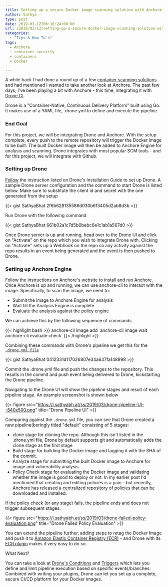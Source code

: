 ```yaml
---
title: Setting up a secure Docker image scanning solution with Anchore and Drone CI
author: Sathya
type: post
date: 2019-03-12T06:16:24+00:00
url: /2019/03/12/setting-up-a-secure-docker-image-scanning-solution-with-anchore-and-drone-ci/
categories:
  - "Tips & How-To's"
tags:
  - Anchore
  - container security
  - containers
  - Docker

---
```

A while back I had done a round up of a few [container scanning solutions](https://sathyasays.com/2018/09/02/on-securing-containers-and-open-source-tools-for-scanning-vulnerabilities-in-docker-images/) and had mentioned I wanted to take another look at Anchore. The past few days, I've been playing a bit with Anchore - this time, integrating it with [Drone CI](https://drone.io/).

Drone is a "Container-Native, Continuous Delivery Platform" built using Go. It makes use of a YAML file, .drone.yml to define and execute the pipeline.

### End Goal

For this project, we will be integrating Drone and Anchore. With the setup complete, every push to the remote repository will trigger the Docker image to be built. The built Docker image will then be added to Anchore Engine for analysis and scanning. Drone integrates with most popular SCM tools - and for this project, we will integrate with Github.

### Setting up Drone

[Follow](https://docs.drone.io/installation/github/) the instruction listed on Drone's Installation Guide to set up Drone. A sample Drone server configuration and the command to start Drone is listed below. Make sure to substitute the client id and secret with the one generated from the setup

{{< gist SathyaBhat 2f6b628135586d030b6f3405d2ab8d3b >}}


Run Drone with the following command

{{< gist SathyaBhat 661b02a1c7d5b0bebc6e1c1ab1a567d0 >}}

Once Drone server is up and running, head over to the Drone UI and click on "Activate" on the repo which you wish to integrate Drone with. Clicking on "Activate" sets up a Webhook on the repo so any activity against the repo results in an event being generated and the event is then pushed to Drone.

### Setting up Anchore Engine

Follow the instructions on Anchore's [website to install and run Anchore](https://docs.anchore.com/current/docs/engine/quickstart/#step-1-download-the-docker-composeyaml-file-and-start). Once Anchore is up and running, we can use anchore-cli&nbsp;to interact with the image. Specifically, to scan the image, we need to:

  * Submit the image to Anchore Engine for analysis
  * Wait till the Analysis Engine is complete
  * Evaluate the analysis against the policy engine

We can achieve this by the following sequence of commands

{{< highlight bash >}}
anchore-cli image add <image name>
anchore-cli image wait <image name>
anchore-cli evaluate check <image name>
{{< /highlight >}}

Combining these commands with Drone's pipeline we get this for the [`.drone.yml file`](https://github.com/sathya-demo/subreddit-fetcher/blob/83fe5d0d31d4e225202d7d8694a8885ba818e57d/.drone.yml)

{{< gist SathyaBhat 0412331d117026807e34a647fa148998 >}}


Commit the .drone.yml file and push the changes to the repository. This results in the commit and push event being delivered to Drone, kickstarting the Drone pipeline.

Navigating to the Drone UI will show the pipeline stages and result of each pipeline stage. An example screenshot is shown below


{{< figure src="https://i.sathyabh.at/ss/2019/03/drone-pipeline-UI--840x500.png" title="Drone Pipeline UI" >}}

Comparing against the `.drone.yml` file, you can see that Drone created a new pipeline(boringly titled "default" consisting of 5 stages:

  * clone stage for cloning the repo. Although this isn't listed in the .drone.yml file, Drone by default supports git and automatically adds the clone stage as the first stage
  * Build stage for building the Docker image and tagging it with the SHA of the commit.
  * Analyze stage for submitting the built Docker image to Anchore for image and vulnerability analysis
  * Policy Check stage for evaluating the Docker image and validating whether the image is good to deploy or not. In my earlier post I'd mentioned that creating and editing policies is a pain - but recently, Anchore has released a [centralized repository of policies](https://anchore.com/blog/introducing-anchore-policy-hub/) that can be downloaded and installed.

If the policy check (or any stage) fails, the pipeline ends and does not trigger subsequent stages.

{{< figure src="https://i.sathyabh.at/ss/2019/03/drone-failed-policy-evaluation.png" title="Drone Failed Policy Evaluation" >}}


You can extend the pipeline further, adding steps to retag the Docker Image and push it to <a href="https://aws.amazon.com/ecr/" target="_blank" rel="noopener noreferrer">Amazon Elastic Container Registry (ECR)</a> - and Drone with its <a href="https://plugins.drone.io/drone-plugins/drone-ecr/" target="_blank" rel="noopener noreferrer">ECR plugin</a> makes it very easy to do so.

What Next?

You can take a look at [Drone's Conditions](https://docs.drone.io/user-guide/pipeline/conditions/) and [Triggers](https://docs.drone.io/user-guide/pipeline/triggers/) which lets you define and limit pipeline execution based on specific events/branches. Combined with writing your plugins, Drone can let you set up a complete, secure CI/CD platform for your Docker images.
